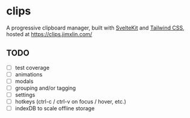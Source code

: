 # clips

A progressive clipboard manager, built with [SvelteKit](https://kit.svelte.dev/) and [Tailwind CSS](https://tailwindcss.com/), hosted at https://clips.jimxlin.com/

## TODO

- [ ] test coverage
- [ ] animations
- [ ] modals
- [ ] grouping and/or tagging
- [ ] settings
- [ ] hotkeys (ctrl-c / ctrl-v on focus / hover, etc.)
- [ ] indexDB to scale offline storage
